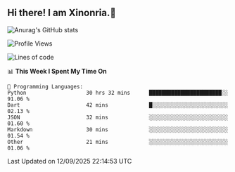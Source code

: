 ## Hi there! I am Xinonria.👋

![Anurag's GitHub stats](https://status-git-main-xinonrias-projects-f26540e3.vercel.app/api?username=xinonria&hide=stars,issues)

<!--START_SECTION:waka-->
![Profile Views](http://img.shields.io/badge/Profile%20Views-0-blue)

![Lines of code](https://img.shields.io/badge/From%20Hello%20World%20I%27ve%20Written-8.3%20million%20lines%20of%20code-blue)

📊 **This Week I Spent My Time On** 

```text
💬 Programming Languages: 
Python                   30 hrs 32 mins      ███████████████████████░░   91.06 % 
Dart                     42 mins             █░░░░░░░░░░░░░░░░░░░░░░░░   02.13 % 
JSON                     32 mins             ░░░░░░░░░░░░░░░░░░░░░░░░░   01.60 % 
Markdown                 30 mins             ░░░░░░░░░░░░░░░░░░░░░░░░░   01.54 % 
Other                    21 mins             ░░░░░░░░░░░░░░░░░░░░░░░░░   01.06 % 
```


 Last Updated on 12/09/2025 22:14:53 UTC
<!--END_SECTION:waka-->

<!--
**xinonria/xinonria** is a ✨ _special_ ✨ repository because its `README.md` (this file) appears on your GitHub profile.

Here are some ideas to get you started:

- 🔭 I’m currently working on ...
- 🌱 I’m currently learning ...
- 👯 I’m looking to collaborate on ...
- 🤔 I’m looking for help with ...
- 💬 Ask me about ...
- 📫 How to reach me: ...
- 😄 Pronouns: ...
- ⚡ Fun fact: ...
-->

